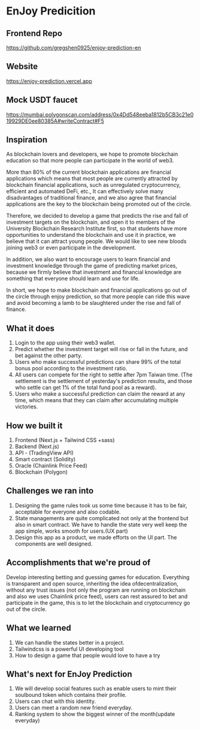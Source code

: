 # EnJoy Predicition

## Frontend Repo
https://github.com/gregshen0925/enjoy-prediction-en

## Website
https://enjoy-prediction.vercel.app

## Mock USDT faucet
https://mumbai.polygonscan.com/address/0x4Dd548eeba1812b5CB3c21e019929DE0ee80385A#writeContract#F5

## Inspiration
As blockchain lovers and developers, we hope to promote blockchain education so that more people can participate in the world of web3.

More than 80% of the current blockchain applications are financial applications  which means that most people are currently attracted by blockchain financial applications, such as unregulated cryptocurrency, efficient and automated DeFi, etc., It can effectively solve many disadvantages of traditional finance, and we also agree that financial applications are the key to the blockchain being promoted out of the circle.

Therefore, we decided to develop a game that predicts the rise and fall of investment targets on the blockchain, and open it to members of the University Blockchain Research Institute first, so that students have more opportunities to understand the blockchain and use it in practice, we believe that it can attract young people. We would like to see new bloods joining web3 or even participate in the development.

In addition, we also want to encourage users to learn financial and investment knowledge through the game of predicting market prices, because we firmly believe that investment and financial knowledge are something that everyone should learn and use for life.

In short, we hope to make blockchain and financial applications go out of the circle through enjoy prediction, so that more people can ride this wave and avoid becoming a lamb to be slaughtered under the rise and fall of finance.

## What it does
1. Login to the app using their web3 wallet.
2. Predict whether the investment target will rise or fall in the future, and bet against the other party.
3. Users who make successful predictions can share 99% of the total bonus pool according to the investment ratio.
4. All users can compete for the right to settle after 7pm Taiwan time. (The settlement is the settlement of yesterday's prediction results, and those who settle can get 1% of the total fund pool as a reward).
5. Users who make a successful prediction can claim the reward at any time, which means that they can claim after accumulating multiple victories.

## How we built it
1. Frontend (Next.js + Tailwind CSS +sass)
2. Backend (Next.js)
3. API - (TradingView API)
4. Smart contract (Solidity)
5. Oracle (Chainlink Price Feed)
6. Blockchain (Polygon)

## Challenges we ran into
1. Designing the game rules took us some time because it has to be fair, acceptable for everyone and also codable.
2. State managements are quite complicated not only at the frontend but also in smart contract. We have to handle the state very well keep the app simple, works smooth for users.(UX part)
3. Design this app as a product, we made efforts on the UI part. The components are well designed.

## Accomplishments that we're proud of
Develop interesting betting and guessing games for education. Everything is transparent and open source, inheriting the idea of ​​decentralization, without any trust issues (not only the program are running on blockchain and also we uses Chainlink price feed), users can rest assured to bet and participate in the game, this is to let the blockchain and cryptocurrency go out of the circle.

## What we learned
1. We can handle the states better in a project.
2. Tailwindcss is a powerful UI developing tool
3. How to design a game that people would love to have a try

## What's next for EnJoy Prediction
1. We will develop social features such as enable users to mint their soulbound token which contains their profile. 
2. Users can chat with this identity.
3.  Users can meet a random new friend everyday.
4. Ranking system to show the biggest winner of the month(update everyday)
